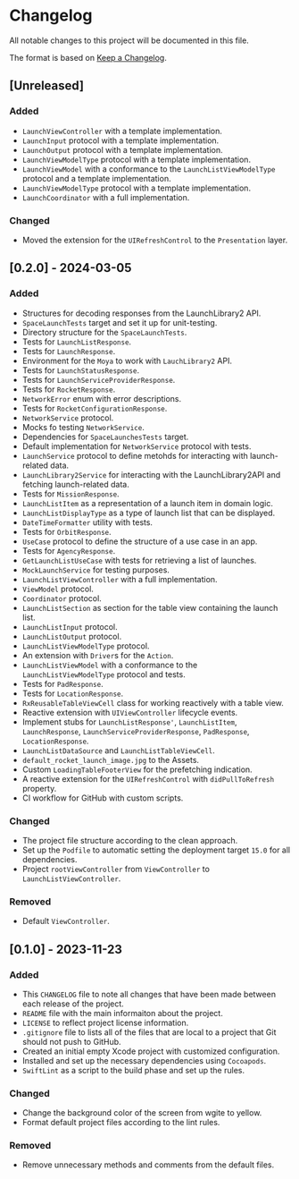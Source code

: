 # Changelog

All notable changes to this project will be documented in this file.

The format is based on [Keep a Changelog](https://keepachangelog.com/en/1.0.0/).

## [Unreleased]

### Added

- `LaunchViewController` with a template implementation.
- `LaunchInput` protocol with a template implementation.
- `LaunchOutput` protocol with a template implementation.
- `LaunchViewModelType` protocol with a template implementation.
- `LaunchViewModel` with a conformance to the `LaunchListViewModelType` protocol and a template implementation.
- `LaunchViewModelType` protocol with a template implementation.
- `LaunchCoordinator` with a full implementation.

### Changed

- Moved the extension for the `UIRefreshControl` to the `Presentation` layer.

## [0.2.0] - 2024-03-05

### Added

- Structures for decoding responses from the LaunchLibrary2 API.
- `SpaceLaunchTests` target and set it up for unit-testing.
- Directory structure for the `SpaceLaunchTests`.
- Tests for `LaunchListResponse`.
- Tests for `LaunchResponse`.
- Environment for the `Moya` to work with `LauchLibrary2` API.
- Tests for `LaunchStatusResponse`.
- Tests for `LaunchServiceProviderResponse`.
- Tests for `RocketResponse`.
- `NetworkError` enum with error descriptions.
- Tests for `RocketConfigurationResponse`.
- `NetworkService` protocol.
- Mocks fo testing `NetworkService`.
- Dependencies for `SpaceLaunchesTests` target.
- Default implementation for `NetworkService` protocol with tests.
- `LaunchService` protocol to define metohds for interacting with launch-related data.
- `LaunchLibrary2Service` for interacting with the LaunchLibrary2API and fetching launch-related data.
- Tests for `MissionResponse`.
- `LaunchListItem` as a representation of a launch item in domain logic.
- `LaunchListDisplayType` as a type of launch list that can be displayed.
- `DateTimeFormatter` utility with tests.
- Tests for `OrbitResponse`.
- `UseCase` protocol to define the structure of a use case in an app.
- Tests for `AgencyResponse`.
- `GetLaunchListUseCase` with tests for retrieving a list of launches.
- `MockLaunchService` for testing purposes.
- `LaunchListViewController` with a full implementation.
- `ViewModel` protocol.
- `Coordinator` protocol.
- `LaunchListSection` as section for the table view containing the launch list.
- `LaunchListInput` protocol.
- `LaunchListOutput` protocol.
- `LaunchListViewModelType` protocol.
- An extension with `Driver`s for the `Action`.
- `LaunchListViewModel` with a conformance to the `LaunchListViewModelType` protocol and tests.
- Tests for `PadResponse`.
- Tests for `LocationResponse`.
- `RxReusableTableViewCell` class for working reactively with a table view.
- Reactive extension with `UIViewController` lifecycle events.
- Implement stubs for `LaunchListResponse'`, `LaunchListItem`, `LaunchResponse`, `LaunchServiceProviderResponse`, `PadResponse`, `LocationResponse`.
- `LaunchListDataSource` and `LaunchListTableViewCell`.
- `default_rocket_launch_image.jpg` to the Assets.
- Custom `LoadingTableFooterView` for the prefetching indication.
- A reactive extension for the `UIRefreshControl` with `didPullToRefresh` property.
- CI workflow for GitHub with custom scripts.

### Changed

- The project file structure according to the clean approach.
- Set up the `Podfile` to automatic setting the deployment target `15.0` for all dependencies.
- Project `rootViewController` from `ViewController` to `LaunchListViewController`.

### Removed

- Default `ViewController`.

## [0.1.0] - 2023-11-23

### Added

- This `CHANGELOG` file to note all changes that have been made between each release of the project.
- `README` file with the main informaiton about the project.
- `LICENSE` to reflect project license information.
- `.gitignore` file to lists all of the files that are local to a project that Git should not push to GitHub.
- Created an initial empty Xcode project with customized configuration.
- Installed and set up the necessary dependencies using `Cocoapods`.
- `SwiftLint` as a script to the build phase and set up the rules.

### Changed

- Change the background color of the screen from wgite to yellow.
- Format default project files according to the lint rules.

### Removed
- Remove unnecessary methods and comments from the default files.
